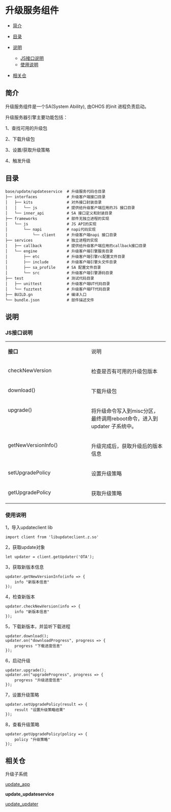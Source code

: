 # 升级服务组件<a name="ZH-CN_TOPIC_0000001102254666"></a>

-   [简介](#section184mcpsimp)
-   [目录](#section193mcpsimp)
-   [说明](#section208mcpsimp)
    -   [JS接口说明](#section210mcpsimp)
    -   [使用说明](#section253mcpsimp)

-   [相关仓](#section366mcpsimp)

## 简介<a name="section184mcpsimp"></a>

升级服务组件是一个SA\(System Ability\),  由OHOS 的init 进程负责启动。

升级服务器引擎主要功能包括：

1、查找可用的升级包

2、下载升级包

3、设置/获取升级策略

4、触发升级

## 目录<a name="section193mcpsimp"></a>

```
base/update/updateservice  # 升级服务代码仓目录
├── interfaces             # 升级客户端接口目录
│   ├── kits               # 对外接口封装目录
│   │   └── js             # 提供给升级客户端应用的JS 接口目录
│   └── inner_api          # SA 接口定义和封装目录
├── frameworks             # 部件无独立进程的实现
│   └── js                 # JS API的实现
│       └── napi           # napi代码实现
│           └── client     # 升级客户端napi 接口目录
├── services               # 独立进程的实现
│   ├── callback           # 提供给升级客户端应用的callback接口目录
│   └── engine             # 升级客户端引擎服务目录
│       ├── etc            # 升级客户端引擎rc配置文件目录
│       ├── include        # 升级客户端引擎头文件目录
│       ├── sa_profile     # SA 配置文件目录
│       └── src            # 升级客户端引擎源码目录
├── test                   # 测试代码目录
│   ├── unittest           # 升级客户端UT代码目录
│   └── fuzztest           # 升级客户端FT代码目录
├── BUILD.gn               # 编译入口
└── bundle.json            # 部件描述文件
```

## 说明<a name="section208mcpsimp"></a>

### JS接口说明<a name="section210mcpsimp"></a>

<a name="table212mcpsimp"></a>
<table><tbody><tr id="row217mcpsimp"><td class="cellrowborder" valign="top" width="52%"><p id="p219mcpsimp"><a name="p219mcpsimp"></a><a name="p219mcpsimp"></a><strong id="b220mcpsimp"><a name="b220mcpsimp"></a><a name="b220mcpsimp"></a>接口</strong></p>
</td>
<td class="cellrowborder" valign="top" width="48%"><p id="p222mcpsimp"><a name="p222mcpsimp"></a><a name="p222mcpsimp"></a>说明</p>
</td>
</tr>
<tr id="row223mcpsimp"><td class="cellrowborder" valign="top" width="52%"><p id="p16387178102716"><a name="p16387178102716"></a><a name="p16387178102716"></a>checkNewVersion</p>
</td>
<td class="cellrowborder" valign="top" width="48%"><p id="p227mcpsimp"><a name="p227mcpsimp"></a><a name="p227mcpsimp"></a>检查是否有可用的升级包版本</p>
</td>
</tr>
<tr id="row228mcpsimp"><td class="cellrowborder" valign="top" width="52%"><p id="p1884710150275"><a name="p1884710150275"></a><a name="p1884710150275"></a>download()</p>
</td>
<td class="cellrowborder" valign="top" width="48%"><p id="p232mcpsimp"><a name="p232mcpsimp"></a><a name="p232mcpsimp"></a>下载升级包</p>
</td>
</tr>
<tr id="row233mcpsimp"><td class="cellrowborder" valign="top" width="52%"><p id="p7326722162717"><a name="p7326722162717"></a><a name="p7326722162717"></a>upgrade()</p>
</td>
<td class="cellrowborder" valign="top" width="48%"><p id="p237mcpsimp"><a name="p237mcpsimp"></a><a name="p237mcpsimp"></a>将升级命令写入到misc分区，最终调用reboot命令，进入到updater 子系统中。</p>
</td>
</tr>
<tr id="row238mcpsimp"><td class="cellrowborder" valign="top" width="52%"><p id="p4981103002720"><a name="p4981103002720"></a><a name="p4981103002720"></a>getNewVersionInfo()</p>
</td>
<td class="cellrowborder" valign="top" width="48%"><p id="p242mcpsimp"><a name="p242mcpsimp"></a><a name="p242mcpsimp"></a>升级完成后，获取升级后的版本信息</p>
</td>
</tr>
<tr id="row243mcpsimp"><td class="cellrowborder" valign="top" width="52%"><p id="p568117524271"><a name="p568117524271"></a><a name="p568117524271"></a>setUpgradePolicy</p>
</td>
<td class="cellrowborder" valign="top" width="48%"><p id="p247mcpsimp"><a name="p247mcpsimp"></a><a name="p247mcpsimp"></a>设置升级策略</p>
</td>
</tr>
<tr id="row248mcpsimp"><td class="cellrowborder" valign="top" width="52%"><p id="p19534844192712"><a name="p19534844192712"></a><a name="p19534844192712"></a>getUpgradePolicy</p>
</td>
<td class="cellrowborder" valign="top" width="48%"><p id="p252mcpsimp"><a name="p252mcpsimp"></a><a name="p252mcpsimp"></a>获取升级策略</p>
</td>
</tr>
</tbody>
</table>

### 使用说明<a name="section253mcpsimp"></a>

1，导入updateclient lib

```
import client from 'libupdateclient.z.so'
```

2，获取update对象

```
let updater = client.getUpdater('OTA');
```

3，获取新版本信息

```
updater.getNewVersionInfo(info => {
	info "新版本信息"
});
```

4，检查新版本

```
updater.checkNewVersion(info => {
	info "新版本信息"
});
```

5，下载新版本，并监听下载进程

```
updater.download();
updater.on("downloadProgress", progress => {
	progress "下载进度信息"
});
```

6，启动升级

```
updater.upgrade();
updater.on("upgradeProgress", progress => {
	progress "升级进度信息"
});
```

7，设置升级策略

```
updater.setUpgradePolicy(result => {
	result "设置升级策略结果"
});
```

8，查看升级策略

```
updater.getUpgradePolicy(policy => {
	policy "升级策略"
});
```

## 相关仓<a name="section366mcpsimp"></a>

升级子系统

[update\_app](https://gitee.com/openharmony/update_app)

**update\_updateservice**

[update\_updater](https://gitee.com/openharmony/update_updater)

